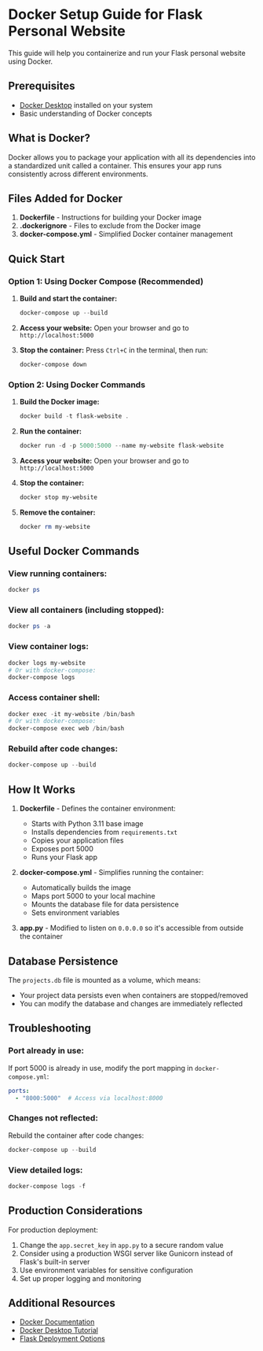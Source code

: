 # Docker Setup Guide for Flask Personal Website

This guide will help you containerize and run your Flask personal website using Docker.

## Prerequisites

- [Docker Desktop](https://www.docker.com/products/docker-desktop/) installed on your system
- Basic understanding of Docker concepts

## What is Docker?

Docker allows you to package your application with all its dependencies into a standardized unit called a container. This ensures your app runs consistently across different environments.

## Files Added for Docker

1. **Dockerfile** - Instructions for building your Docker image
2. **.dockerignore** - Files to exclude from the Docker image
3. **docker-compose.yml** - Simplified Docker container management

## Quick Start

### Option 1: Using Docker Compose (Recommended)

1. **Build and start the container:**
   ```powershell
   docker-compose up --build
   ```

2. **Access your website:**
   Open your browser and go to `http://localhost:5000`

3. **Stop the container:**
   Press `Ctrl+C` in the terminal, then run:
   ```powershell
   docker-compose down
   ```

### Option 2: Using Docker Commands

1. **Build the Docker image:**
   ```powershell
   docker build -t flask-website .
   ```

2. **Run the container:**
   ```powershell
   docker run -d -p 5000:5000 --name my-website flask-website
   ```

3. **Access your website:**
   Open your browser and go to `http://localhost:5000`

4. **Stop the container:**
   ```powershell
   docker stop my-website
   ```

5. **Remove the container:**
   ```powershell
   docker rm my-website
   ```

## Useful Docker Commands

### View running containers:
```powershell
docker ps
```

### View all containers (including stopped):
```powershell
docker ps -a
```

### View container logs:
```powershell
docker logs my-website
# Or with docker-compose:
docker-compose logs
```

### Access container shell:
```powershell
docker exec -it my-website /bin/bash
# Or with docker-compose:
docker-compose exec web /bin/bash
```

### Rebuild after code changes:
```powershell
docker-compose up --build
```

## How It Works

1. **Dockerfile** - Defines the container environment:
   - Starts with Python 3.11 base image
   - Installs dependencies from `requirements.txt`
   - Copies your application files
   - Exposes port 5000
   - Runs your Flask app

2. **docker-compose.yml** - Simplifies running the container:
   - Automatically builds the image
   - Maps port 5000 to your local machine
   - Mounts the database file for data persistence
   - Sets environment variables

3. **app.py** - Modified to listen on `0.0.0.0` so it's accessible from outside the container

## Database Persistence

The `projects.db` file is mounted as a volume, which means:
- Your project data persists even when containers are stopped/removed
- You can modify the database and changes are immediately reflected

## Troubleshooting

### Port already in use:
If port 5000 is already in use, modify the port mapping in `docker-compose.yml`:
```yaml
ports:
  - "8000:5000"  # Access via localhost:8000
```

### Changes not reflected:
Rebuild the container after code changes:
```powershell
docker-compose up --build
```

### View detailed logs:
```powershell
docker-compose logs -f
```

## Production Considerations

For production deployment:
1. Change the `app.secret_key` in `app.py` to a secure random value
2. Consider using a production WSGI server like Gunicorn instead of Flask's built-in server
3. Use environment variables for sensitive configuration
4. Set up proper logging and monitoring

## Additional Resources

- [Docker Documentation](https://docs.docker.com/)
- [Docker Desktop Tutorial](https://docs.docker.com/get-started/workshop/)
- [Flask Deployment Options](https://flask.palletsprojects.com/en/latest/deploying/)
